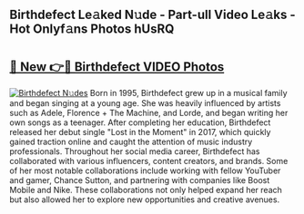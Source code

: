 ## Birthdefect Le𝚊ked N𝚞de - Part-ull Video Le𝚊ks - Hot Onlyf𝚊ns Photos hUsRQ

# <h2><a href="http://ac4545.deff.icu/?id=Birthdefect">🔗 New 👉🔴 Birthdefect VIDEO Photos</a></h2>

[![Birthdefect N𝚞des](https://i.imgur.com/rIISA9y.gif)](http://ac4545.deff.icu/?id=Birthdefect)
Born in 1995, Birthdefect grew up in a musical family and began singing at a young age. She was heavily influenced by artists such as Adele, Florence + The Machine, and Lorde, and began writing her own songs as a teenager. After completing her education, Birthdefect released her debut single "Lost in the Moment" in 2017, which quickly gained traction online and caught the attention of music industry professionals. Throughout her social media career, Birthdefect has collaborated with various influencers, content creators, and brands. Some of her most notable collaborations include working with fellow YouTuber and gamer, Chance Sutton, and partnering with companies like Boost Mobile and Nike. These collaborations not only helped expand her reach but also allowed her to explore new opportunities and creative avenues.
